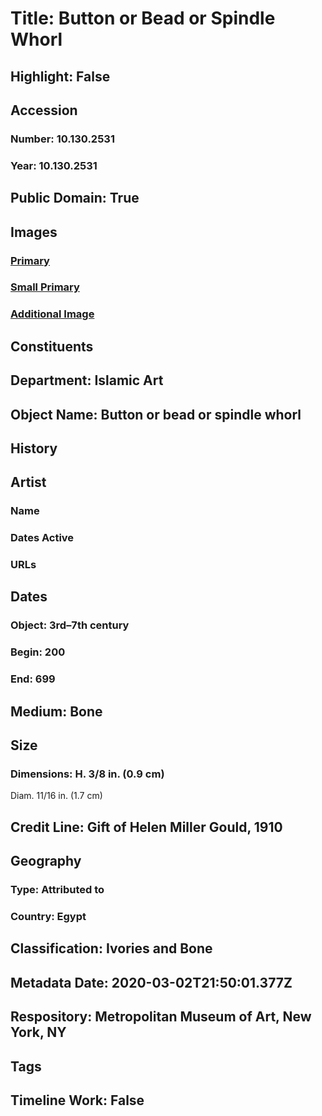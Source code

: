 # Title: Button or Bead or Spindle Whorl
## Highlight: False
## Accession
### Number: 10.130.2531
### Year: 10.130.2531
## Public Domain: True
## Images
### [Primary](https://images.metmuseum.org/CRDImages/is/original/sf10-130-2531z.jpg)
### [Small Primary](https://images.metmuseum.org/CRDImages/is/web-large/sf10-130-2531z.jpg)
### [Additional Image](https://images.metmuseum.org/CRDImages/is/original/sf10-130-2531a.jpg)
## Constituents
## Department: Islamic Art
## Object Name: Button or bead or spindle whorl
## History
## Artist
### Name
### Dates Active
### URLs
## Dates
### Object: 3rd–7th century
### Begin: 200
### End: 699
## Medium: Bone
## Size
### Dimensions: H. 3/8 in. (0.9 cm) 
Diam. 11/16 in. (1.7 cm)
## Credit Line: Gift of Helen Miller Gould, 1910
## Geography
### Type: Attributed to
### Country: Egypt
## Classification: Ivories and Bone
## Metadata Date: 2020-03-02T21:50:01.377Z
## Respository: Metropolitan Museum of Art, New York, NY
## Tags
## Timeline Work: False
